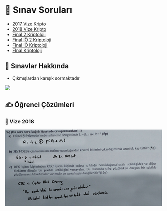 # 📃 Sınav Soruları

<!--YPackage.YGitbookIntegration-tarafından-otomatik-oluşturulmuştur-->

- [2017 Vize Kripto](2017%20Vize%20Kripto.pdf)
- [2018 Vize Kripto](2018%20Vize%20Kripto.pdf)
- [Final 2 Kriptoloji](Final%202%20Kriptoloji.pdf)
- [Final İÖ 2 Kriptoloji](Final%20%C4%B0%C3%96%202%20Kriptoloji.pdf)
- [Final İÖ Kriptoloji](Final%20%C4%B0%C3%96%20Kriptoloji.pdf)
- [Fİnal Kriptoloji](F%C4%B0nal%20Kriptoloji.pdf)

<!--YPackage.YGitbookIntegration-tarafından-otomatik-oluşturulmuştur-->

## 📢 Sınavlar Hakkında

- Çıkmışlardan karışık sormaktadır

![](../../../res/final_hakkında.png)

## ✍ Öğrenci Çözümleri

### 📅 Vize 2018

![](../../../res/kripto_vize.png)
